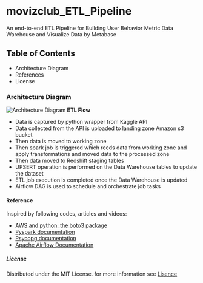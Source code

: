 # movizclub_ETL_Pipeline
 An end-to-end ETL Pipeline for Building User Behavior Metric Data Warehouse and Visualize Data by Metabase
## **Table of Contents**
* Architecture Diagram
* References
* License

### **Architecture Diagram**

![Architecture Diagram](https://user-images.githubusercontent.com/72258715/174892461-a18fbdd3-b05a-4364-9ac4-563cbba1a790.png)
**ETL Flow**
* Data is captured by python wrapper from Kaggle API
* Data collected from the API is uploaded to landing zone Amazon s3 bucket
* Then data is moved to working zone
* Then spark job is triggered which reeds data from working zone and apply transformations and moved data to the processed zone
* Then data moved to Redshift staging tables
*  UPSERT operation is performed on the Data Warehouse tables to update the dataset
*  ETL job execution is completed once the Data Warehouse is updated
*  Airflow DAG is used to schedule and orchestrate job tasks


#### **Reference**
Inspired by following codes, articles and videos:
* [AWS and python: the boto3 package](https://towardsdatascience.com/aws-and-python-the-boto3-package-df495bb29cb3)
* [Pyspark documentation](https://spark.apache.org/docs/latest/api/python/)
* [Psycopg documentation](https://www.psycopg.org/docs/)
* [Apache Airflow Documentation](https://airflow.apache.org/docs/apache-airflow/stable/index.html)


##### **License**
Distributed under the MIT License. for more information see [Lisence](https://github.com/islamamer666/Wikibooks_ETL_Pipeline/blob/main/LICENSE)


